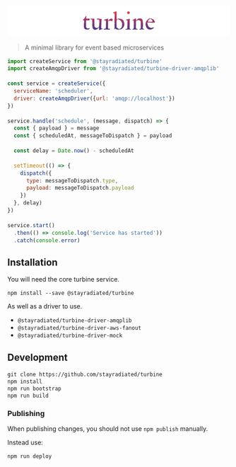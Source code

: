 ![Turbine](./turbine.png)

> A minimal library for event based microservices

```javascript
import createService from '@stayradiated/turbine'
import createAmqpDriver from '@stayradiated/turbine-driver-amqplib'

const service = createService({
  serviceName: 'scheduler',
  driver: createAmqpDriver({url: 'amqp://localhost'})
})

service.handle('schedule', (message, dispatch) => {
  const { payload } = message
  const { scheduledAt, messageToDispatch } = payload

  const delay = Date.now() - scheduledAt

  setTimeout(() => {
    dispatch({
      type: messageToDispatch.type,
      payload: messageToDispatch.payload
    })
  }, delay)
})

service.start()
  .then(() => console.log('Service has started'))
  .catch(console.error)
```

## Installation

You will need the core turbine service.

```shell
npm install --save @stayradiated/turbine
```

As well as a driver to use.

- `@stayradiated/turbine-driver-amqplib`
- `@stayradiated/turbine-driver-aws-fanout`
- `@stayradiated/turbine-driver-mock`

## Development

```
git clone https://github.com/stayradiated/turbine
npm install
npm run bootstrap
npm run build
```

### Publishing

When publishing changes, you should not use `npm publish` manually.

Instead use:

```
npm run deploy
```
